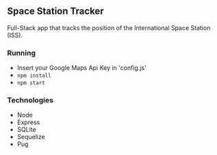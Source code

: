 ## Space Station Tracker

Full-Stack app that tracks the position of the International Space Station (ISS).

### Running

- Insert your Google Maps Api Key in 'config.js'
- `npm install`
- `npm start`

### Technologies

- Node
- Express
- SQLite
- Sequelize
- Pug
